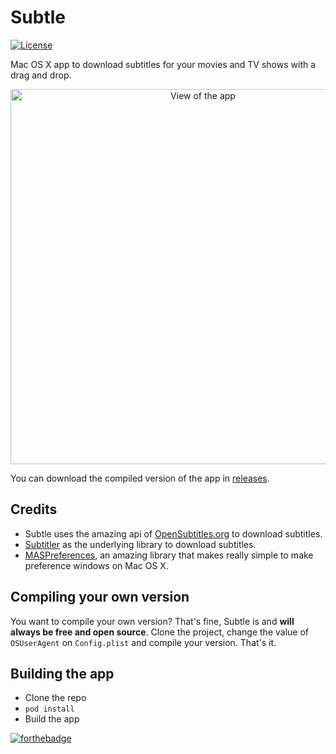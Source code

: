 # Subtle
[![License](http://img.shields.io/:license-mit-blue.svg)](http://doge.mit-license.org)

Mac OS X app to download subtitles for your movies and TV shows with a drag and drop.

<center><img src="http://i.imgur.com/nf9qN7c.png" width="600" alt="View of the app" /></center>

You can download the compiled version of the app in [releases](https://github.com/mvader/Subtle/releases).

## Credits

* Subtle uses the amazing api of [OpenSubtitles.org](http://opensubtitles.org) to download subtitles.
* [Subtitler](https://github.com/mvader/Subtitler) as the underlying library to download subtitles.
* [MASPreferences](https://github.com/shpakovski/MASPreferences), an amazing library that makes really simple to make preference windows on Mac OS X.

## Compiling your own version

You want to compile your own version? That's fine, Subtle is and **will always be free and open source**. Clone the project, change the value of `OSUserAgent` on `Config.plist` and compile your version. That's it.

## Building the app

* Clone the repo
* `pod install`
* Build the app

[![forthebadge](http://forthebadge.com/images/badges/built-with-love.svg)](http://forthebadge.com)
